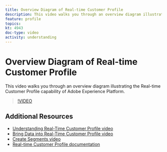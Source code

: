 ```yaml
---
title: Overview Diagram of Real-time Customer Profile
description: This video walks you through an overview diagram illustrating the Real-time Customer Profile capability of Adobe Experience Platform.
feature: profile
topics:
kt: 4943
doc-type: video
activity: understanding
---
```


# Overview Diagram of Real-time Customer Profile

This video walks you through an overview diagram illustrating the Real-time Customer Profile capability of Adobe Experience Platform.

>[!VIDEO](https://video.tv.adobe.com/v/33600?quality=12&learn=on)

## Additional Resources

* [Understanding Real-Time Customer Profile video](understanding-the-real-time-customer-profile.md)
* [Bring Data into Real-Time Customer Profile video](bring-data-into-the-real-time-customer-profile.md)
* [Create Segments video](../segments/create-segments.md)
* [Real-time Customer Profile documentation](https://www.adobe.com/go/profile-overview-en)